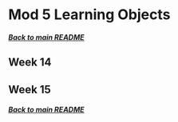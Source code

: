 # Mod 5 Learning Objects

##### [Back to main README](../README.md)

## Week 14

## Week 15

##### [Back to main README](../README.md)

